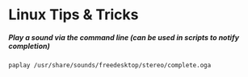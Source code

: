 # Linux Tips &amp; Tricks

##### Play a sound via the command line (can be used in scripts to notify completion)
`paplay /usr/share/sounds/freedesktop/stereo/complete.oga`

